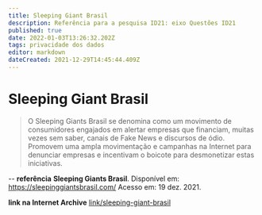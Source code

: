 ```yaml
---
title: Sleeping Giant Brasil
description: Referência para a pesquisa ID21: eixo Questões ID21
published: true
date: 2022-01-03T13:26:32.202Z
tags: privacidade dos dados
editor: markdown
dateCreated: 2021-12-29T14:45:44.409Z
---
```


# Sleeping Giant Brasil 
> O Sleeping Giants Brasil se denomina como um movimento de consumidores engajados em alertar empresas que financiam, muitas vezes sem saber, canais de Fake News e discursos de ódio. Promovem uma ampla movimentação e campanhas na Internet para denunciar empresas e incentivam o boicote para desmonetizar estas iniciativas. 

--
**referência**
**Sleeping Giants Brasil**. Disponível em: https://sleepinggiantsbrasil.com/ Acesso em: 19 dez. 2021.

**link na Internet Archive**
[link/sleeping-giant-brasil](https://web.archive.org/web/20220103132357/https://sleepinggiantsbrasil.com/)